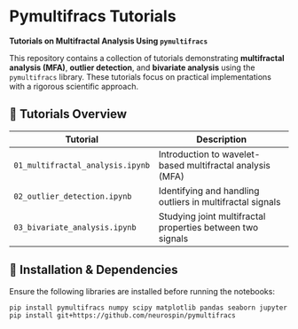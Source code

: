 # Pymultifracs Tutorials
**Tutorials on Multifractal Analysis Using `pymultifracs`**

This repository contains a collection of tutorials demonstrating **multifractal analysis (MFA)**, **outlier detection**, and **bivariate analysis** using the `pymultifracs` library. These tutorials focus on practical implementations with a rigorous scientific approach.

## 📂 **Tutorials Overview**
|   Tutorial | Description |
|------------|------------|
| `01_multifractal_analysis.ipynb` | Introduction to wavelet-based multifractal analysis (MFA) |
| `02_outlier_detection.ipynb` | Identifying and handling outliers in multifractal signals |
| `03_bivariate_analysis.ipynb` | Studying joint multifractal properties between two signals |


## 🔧 **Installation & Dependencies**

Ensure the following libraries are installed before running the notebooks:
```bash
pip install pymultifracs numpy scipy matplotlib pandas seaborn jupyter
pip install git+https://github.com/neurospin/pymultifracs
```
